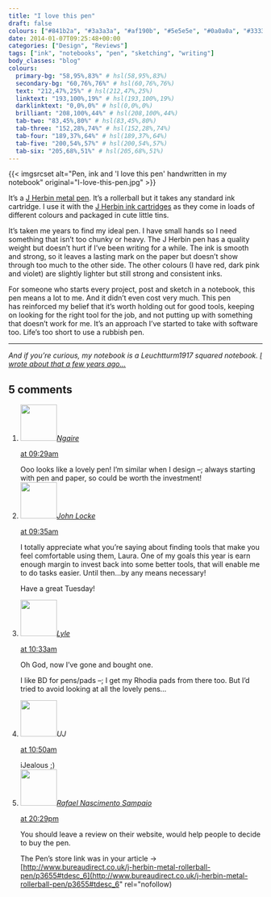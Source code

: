 ```yaml
---
title: "I love this pen"
draft: false
colours: ["#841b2a", "#3a3a3a", "#af190b", "#5e5e5e", "#0a0a0a", "#333333", "#0a0a0a"]
date: 2014-01-07T09:25:48+00:00
categories: ["Design", "Reviews"]
tags: ["ink", "notebooks", "pen", "sketching", "writing"]
body_classes: "blog"
colours:
  primary-bg: "58,95%,83%" # hsl(58,95%,83%)
  secondary-bg: "60,76%,76%" # hsl(60,76%,76%)
  text: "212,47%,25%" # hsl(212,47%,25%)
  linktext: "193,100%,19%" # hsl(193,100%,19%)
  darklinktext: "0,0%,0%" # hsl(0,0%,0%)
  brilliant: "208,100%,44%" # hsl(208,100%,44%)
  tab-two: "83,45%,80%" # hsl(83,45%,80%)
  tab-three: "152,28%,74%" # hsl(152,28%,74%)
  tab-four: "189,37%,64%" # hsl(189,37%,64%)
  tab-five: "200,54%,57%" # hsl(200,54%,57%)
  tab-six: "205,68%,51%" # hsl(205,68%,51%)
---
```


{{< imgsrcset alt="Pen, ink and 'I love this pen' handwritten in my notebook" original="I-love-this-pen.jpg" >}}

It’s a [J Herbin metal pen](http://www.bureaudirect.co.uk/j-herbin-metal-rollerball-pen/p3655). It’s a rollerball but it takes any standard ink cartridge. I use it with the [J Herbin ink cartridges](http://www.bureaudirect.co.uk/j-herbin-ink-cartridges-pk-6/p2926) as they come in loads of different colours and packaged in cute little tins.

It’s taken me years to find my ideal pen. I have small hands so I need something that isn’t too chunky or heavy. The J Herbin pen has a quality weight but doesn’t hurt if I’ve been writing for a while. The ink is smooth and strong, so it leaves a lasting mark on the paper but doesn’t show through too much to the other side. The other colours (I have red, dark pink and violet) are slightly lighter but still strong and consistent inks.

For someone who starts every project, post and sketch in a notebook, this pen means a lot to me. And it didn’t even cost very much. This pen has reinforced my belief that it’s worth holding out for good tools, keeping on looking for the right tool for the job, and not putting up with something that doesn’t work for me. It’s an approach I’ve started to take with software too. Life’s too short to use a rubbish pen.

---

*And if you’re curious, my notebook is a Leuchtturm1917 squared notebook. [I wrote about that a few years ago…](/notebooks-and-getting-over-moleskine/ "Notebooks and Getting Over Moleskine")*

## 5 comments

<ol class="commentlist">
	<li class="comment even thread-even depth-1" id="li-comment-7065">
			<div class="comment-author vcard">
			<img alt='' src='https://secure.gravatar.com/avatar/9d852ad65e88b3836261a29d427849b2?s=72&amp;d=mm&amp;r=g' srcset='https://secure.gravatar.com/avatar/9d852ad65e88b3836261a29d427849b2?s=144&amp;d=mm&amp;r=g 2x' class='avatar avatar-72 photo' height='72' width='72' /><cite class="fn"><a href='http://designack.com' rel='external nofollow' class='url'>Ngaire</a></cite>
				<aside class="comment-meta commentmetadata"><p><a href="#comment-7065"><time datetime="2014-01-07T09:29:57+00:00" pubdate class="published">
		 at <span class="hours">09:29am</span></time></a></p>
	</aside>
	</div>
	<div class="comment-entry">
		Ooo looks like a lovely pen! I’m similar when I design –; always starting with pen and paper, so could be worth the investment!
	</div>
</li>
	<li class="comment odd alt thread-odd thread-alt depth-1" id="li-comment-7066">
			<div class="comment-author vcard">
			<img alt='' src='https://secure.gravatar.com/avatar/288f43b2e85b2451c08aa86f0e0453ad?s=72&amp;d=mm&amp;r=g' srcset='https://secure.gravatar.com/avatar/288f43b2e85b2451c08aa86f0e0453ad?s=144&amp;d=mm&amp;r=g 2x' class='avatar avatar-72 photo' height='72' width='72' /><cite class="fn"><a href='http://www.lockedowndesign.com' rel='external nofollow' class='url'>John Locke</a></cite>
				<aside class="comment-meta commentmetadata"><p><a href="#comment-7066"><time datetime="2014-01-07T09:35:00+00:00" pubdate class="published">
		 at <span class="hours">09:35am</span></time></a></p>
	</aside>
	</div>
	<div class="comment-entry">
		<p>I totally appreciate what you’re saying about finding tools that make you feel comfortable using them, Laura. One of my goals this year is earn enough margin to invest back into some better tools, that will enable me to do tasks easier. Until then&#8230;by any means necessary!

Have a great Tuesday!</p>	</div>
</li>
	<li class="comment even thread-even depth-1" id="li-comment-7069">
			<div class="comment-author vcard">
			<img alt='' src='https://secure.gravatar.com/avatar/aa4c59149898515c0df5f15d3494affe?s=72&amp;d=mm&amp;r=g' srcset='https://secure.gravatar.com/avatar/aa4c59149898515c0df5f15d3494affe?s=144&amp;d=mm&amp;r=g 2x' class='avatar avatar-72 photo' height='72' width='72' /><cite class="fn"><a href='http://www.dummies-for-destruction.co.uk/random' rel='external nofollow' class='url'>Lyle</a></cite>
				<aside class="comment-meta commentmetadata"><p><a href="#comment-7069"><time datetime="2014-01-07T10:33:36+00:00" pubdate class="published">
		 at <span class="hours">10:33am</span></time></a></p>
	</aside>
	</div>
	<div class="comment-entry">
		Oh God, now I’ve gone and bought one.

I like BD for pens/pads –; I get my Rhodia pads from there too. But I’d tried to avoid looking at all the lovely pens&#8230;
	</div>
</li>
	<li class="comment odd alt thread-odd thread-alt depth-1" id="li-comment-7072">
			<div class="comment-author vcard">
			<img alt='' src='https://secure.gravatar.com/avatar/5607c837d7e00ae696473fb9c33a5648?s=72&amp;d=mm&amp;r=g' srcset='https://secure.gravatar.com/avatar/5607c837d7e00ae696473fb9c33a5648?s=144&amp;d=mm&amp;r=g 2x' class='avatar avatar-72 photo' height='72' width='72' /><cite class="fn">UJ</cite>
				<aside class="comment-meta commentmetadata"><p><a href="#comment-7072"><time datetime="2014-01-07T10:50:18+00:00" pubdate class="published">
		 at <span class="hours">10:50am</span></time></a></p>
	</aside>
	</div>
	<div class="comment-entry">
		iJealous ;)
	</div>
</li>
	<li class="comment even thread-even depth-1" id="li-comment-7261">
			<div class="comment-author vcard">
			<img alt='' src='https://secure.gravatar.com/avatar/0d8f8cccbe0525866349344c452a3307?s=72&amp;d=mm&amp;r=g' srcset='https://secure.gravatar.com/avatar/0d8f8cccbe0525866349344c452a3307?s=144&amp;d=mm&amp;r=g 2x' class='avatar avatar-72 photo' height='72' width='72' /><cite class="fn"><a href='http://rafaelns.com' rel='external nofollow' class='url'>Rafael Nascimento Sampaio</a></cite>
				<aside class="comment-meta commentmetadata"><p><a href="#comment-7261"><time datetime="2014-01-09T20:29:23+00:00" pubdate class="published">
		 at <span class="hours">20:29pm</span></time></a></p>
	</aside>
	</div>
	<div class="comment-entry">
		You should leave a review on their website, would help people to decide to buy the pen.

The Pen’s store link was in your article -&gt; [http://www.bureaudirect.co.uk/j-herbin-metal-rollerball-pen/p3655#tdesc_6](http://www.bureaudirect.co.uk/j-herbin-metal-rollerball-pen/p3655#tdesc_6" rel="nofollow)
	</div>
</li>
</ol>
